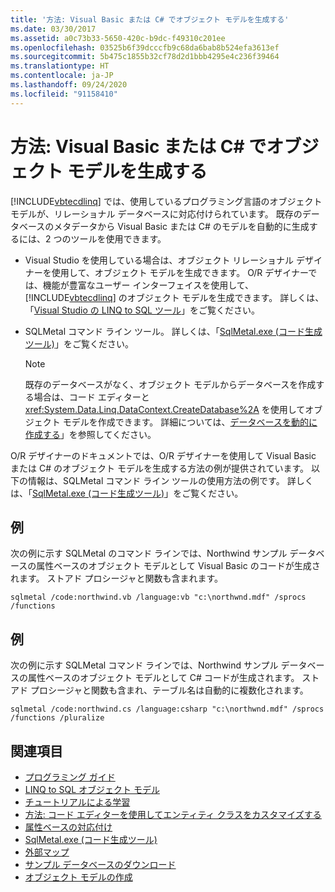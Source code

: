 ```yaml
---
title: '方法: Visual Basic または C# でオブジェクト モデルを生成する'
ms.date: 03/30/2017
ms.assetid: a0c73b33-5650-420c-b9dc-f49310c201ee
ms.openlocfilehash: 03525b6f39dcccfb9c68da6bab8b524efa3613ef
ms.sourcegitcommit: 5b475c1855b32cf78d2d1bbb4295e4c236f39464
ms.translationtype: HT
ms.contentlocale: ja-JP
ms.lasthandoff: 09/24/2020
ms.locfileid: "91158410"
---
```

# <a name="how-to-generate-the-object-model-in-visual-basic-or-c"></a>方法: Visual Basic または C\# でオブジェクト モデルを生成する

[!INCLUDE[vbtecdlinq](../../../../../../includes/vbtecdlinq-md.md)] では、使用しているプログラミング言語のオブジェクト モデルが、リレーショナル データベースに対応付けられています。 既存のデータベースのメタデータから Visual Basic または C# のモデルを自動的に生成するには、2 つのツールを使用できます。  
  
- Visual Studio を使用している場合は、オブジェクト リレーショナル デザイナーを使用して、オブジェクト モデルを生成できます。 O/R デザイナーでは、機能が豊富なユーザー インターフェイスを使用して、[!INCLUDE[vbtecdlinq](../../../../../../includes/vbtecdlinq-md.md)] のオブジェクト モデルを生成できます。 詳しくは、「[Visual Studio の LINQ to SQL ツール](/visualstudio/data-tools/linq-to-sql-tools-in-visual-studio2)」をご覧ください。
  
- SQLMetal コマンド ライン ツール。 詳しくは、「[SqlMetal.exe (コード生成ツール)](../../../../tools/sqlmetal-exe-code-generation-tool.md)」をご覧ください。  
  
    > [!NOTE]
    > 既存のデータベースがなく、オブジェクト モデルからデータベースを作成する場合は、コード エディターと <xref:System.Data.Linq.DataContext.CreateDatabase%2A> を使用してオブジェクト モデルを作成できます。 詳細については、[データベースを動的に作成する](how-to-dynamically-create-a-database.md)」を参照してください。  
  
 O/R デザイナーのドキュメントでは、O/R デザイナーを使用して Visual Basic または C# のオブジェクト モデルを生成する方法の例が提供されています。 以下の情報は、SQLMetal コマンド ライン ツールの使用方法の例です。 詳しくは、「[SqlMetal.exe (コード生成ツール)](../../../../tools/sqlmetal-exe-code-generation-tool.md)」をご覧ください。  
  
## <a name="example"></a>例  

 次の例に示す SQLMetal のコマンド ラインでは、Northwind サンプル データベースの属性ベースのオブジェクト モデルとして Visual Basic のコードが生成されます。 ストアド プロシージャと関数も含まれます。  
  
```console  
sqlmetal /code:northwind.vb /language:vb "c:\northwnd.mdf" /sprocs /functions  
```  
  
## <a name="example"></a>例  

 次の例に示す SQLMetal コマンド ラインでは、Northwind サンプル データベースの属性ベースのオブジェクト モデルとして C# コードが生成されます。 ストアド プロシージャと関数も含まれ、テーブル名は自動的に複数化されます。  
  
```console  
sqlmetal /code:northwind.cs /language:csharp "c:\northwnd.mdf" /sprocs /functions /pluralize  
```  
  
## <a name="see-also"></a>関連項目

- [プログラミング ガイド](programming-guide.md)
- [LINQ to SQL オブジェクト モデル](the-linq-to-sql-object-model.md)
- [チュートリアルによる学習](learning-by-walkthroughs.md)
- [方法: コード エディターを使用してエンティティ クラスをカスタマイズする](how-to-customize-entity-classes-by-using-the-code-editor.md)
- [属性ベースの対応付け](attribute-based-mapping.md)
- [SqlMetal.exe (コード生成ツール)](../../../../tools/sqlmetal-exe-code-generation-tool.md)
- [外部マップ](external-mapping.md)
- [サンプル データベースのダウンロード](downloading-sample-databases.md)
- [オブジェクト モデルの作成](creating-the-object-model.md)
